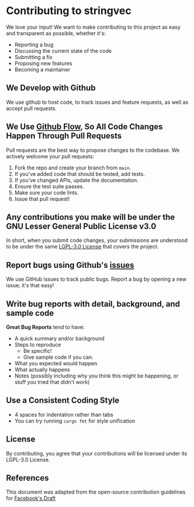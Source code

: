 # Contributing to stringvec

We love your input! We want to make contributing to this project as easy and transparent as possible, whether it's:

- Reporting a bug
- Discussing the current state of the code
- Submitting a fix
- Proposing new features
- Becoming a maintainer

## We Develop with Github
We use github to host code, to track issues and feature requests, as well as accept pull requests.

## We Use [Github Flow](https://guides.github.com/introduction/flow/index.html), So All Code Changes Happen Through Pull Requests
Pull requests are the best way to propose changes to the codebase. We actively welcome your pull requests:

1. Fork the repo and create your branch from `main`.
2. If you've added code that should be tested, add tests.
3. If you've changed APIs, update the documentation.
4. Ensure the test suite passes.
5. Make sure your code lints.
6. Issue that pull request!

## Any contributions you make will be under the GNU Lesser General Public License v3.0
In short, when you submit code changes, your submissions are understood to be under the same [LGPL-3.0 License](https://www.gnu.org/licenses/lgpl-3.0.en.html) that covers the project.

## Report bugs using Github's [issues](https://github.com/yourusername/stringvec/issues)
We use GitHub issues to track public bugs. Report a bug by opening a new issue; it's that easy!

## Write bug reports with detail, background, and sample code

**Great Bug Reports** tend to have:

- A quick summary and/or background
- Steps to reproduce
  - Be specific!
  - Give sample code if you can.
- What you expected would happen
- What actually happens
- Notes (possibly including why you think this might be happening, or stuff you tried that didn't work)

## Use a Consistent Coding Style

* 4 spaces for indentation rather than tabs
* You can try running `cargo fmt` for style unification

## License
By contributing, you agree that your contributions will be licensed under its LGPL-3.0 License.

## References
This document was adapted from the open-source contribution guidelines for [Facebook's Draft](https://github.com/facebookarchive/draft-js/blob/main/CONTRIBUTING.md)